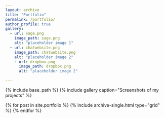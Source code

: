 ```yaml
---
layout: archive
title: "Portfolio"
permalink: /portfolio/
author_profile: true
gallery:
  - url: sage.png
    image_path: sage.png
    alt: "placeholder image 1"
  - url: chatwebsite.png
    image_path: chatwebsite.png
    alt: "placeholder image 2"
    - url: dropbox.png
      image_path: dropbox.png
      alt: "placeholder image 2"

---
```


{% include base_path %}
{% include gallery caption="Screenshots of my projects" %}
<div class="grid__wrapper">
  {% for post in site.portfolio %}
    {% include archive-single.html type="grid" %}
  {% endfor %}
</div>
